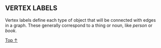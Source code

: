 ## VERTEX LABELS ##

Vertex labels define each type of object that will be connected with edges in a graph. These generally correspond to a thing or noun, like _person_ or _book_.

[Top &#8593;](#sections)
